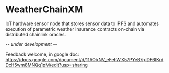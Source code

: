 # WeatherChainXM
IoT hardware sensor node that stores sensor data to IPFS and automates execution of parametric weather insurance contracts on-chain via distributed chainlink oracles.

-*- under development -*-

Feedback welcome, in google doc:
https://docs.google.com/document/d/11AOkNV_eFehWX57PYeB7plDF6IKrdDcH5wm8MNQq1pM/edit?usp=sharing
